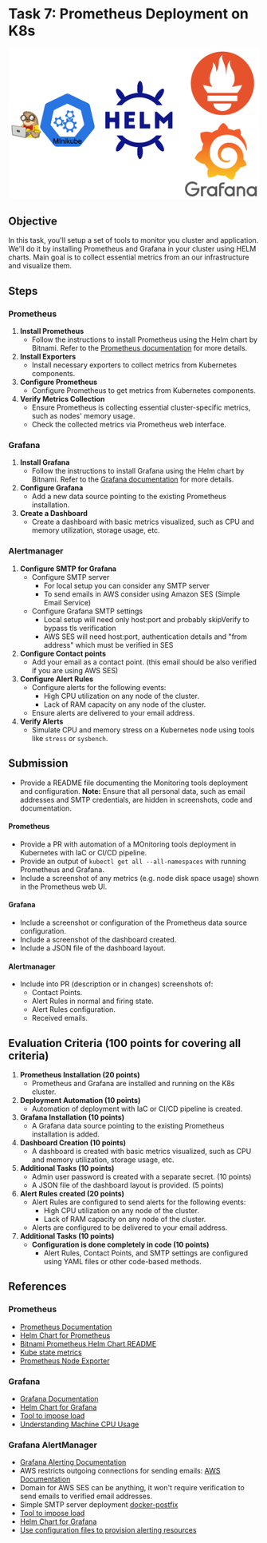 # Task 7: Prometheus Deployment on K8s
![task_7 schema](../../visual_assets/task_7.png)

## Objective

In this task, you'll setup a set of tools to monitor you cluster and application. We'll do it by installing Prometheus and Grafana in your cluster using HELM charts. Main goal is to collect essential metrics from an our infrastructure and visualize them. 

## Steps

### Prometheus

1. **Install Prometheus**
   - Follow the instructions to install Prometheus using the Helm chart by Bitnami. Refer to the [Prometheus documentation](https://prometheus.io/docs/introduction/overview/) for more details.
2. **Install Exporters**
   - Install necessary exporters to collect metrics from Kubernetes components.
3. **Configure Prometheus**
   - Configure Prometheus to get metrics from Kubernetes components.
4. **Verify Metrics Collection**
   - Ensure Prometheus is collecting essential cluster-specific metrics, such as nodes' memory usage.
   - Check the collected metrics via Prometheus web interface.
### Grafana 
1. **Install Grafana**
   - Follow the instructions to install Grafana using the Helm chart by Bitnami. Refer to the [Grafana documentation](https://grafana.com/docs/) for more details.
2. **Configure Grafana**
   - Add a new data source pointing to the existing Prometheus installation.
3. **Create a Dashboard**
   - Create a dashboard with basic metrics visualized, such as CPU and memory utilization, storage usage, etc.

### Alertmanager

1. **Configure SMTP for Grafana**
   - Configure SMTP server
     - For local setup you can consider any SMTP server
     - To send emails in AWS consider using Amazon SES (Simple Email Service)
   - Configure Grafana SMTP settings
     - Local setup will need only host:port and probably skipVerify to bypass tls verification
     - AWS SES will need host:port, authentication details and "from address" which must be verified in SES
2. **Configure Contact points**
   - Add your email as a contact point. (this email should be also verified if you are using AWS SES)
3. **Configure Alert Rules**
   - Configure alerts for the following events:
     - High CPU utilization on any node of the cluster.
     - Lack of RAM capacity on any node of the cluster.
   - Ensure alerts are delivered to your email address.
4. **Verify Alerts**
   - Simulate CPU and memory stress on a Kubernetes node using tools like `stress` or `sysbench`.

## Submission
- Provide a README file documenting the Monitoring tools deployment and configuration. **Note:** Ensure that all personal data, such as email addresses and SMTP credentials, are hidden in screenshots, code and documentation.

#### Prometheus
- Provide a PR with automation of a MOnitoring tools deployment in Kubernetes with IaC or CI/CD pipeline.
- Provide an output of `kubectl get all --all-namespaces` with running Prometheus and Grafana.
- Include a screenshot of any metrics (e.g. node disk space usage) shown in the Prometheus web UI.

#### Grafana
- Include a screenshot or configuration of the Prometheus data source configuration.
- Include a screenshot of the dashboard created.
- Include a JSON file of the dashboard layout.

#### Alertmanager
- Include into PR (description or in changes) screenshots of:
  - Contact Points.
  - Alert Rules in normal and firing state.
  - Alert Rules configuration.
  - Received emails.

## Evaluation Criteria (100 points for covering all criteria)

1. **Prometheus Installation (20 points)**
   - Prometheus and Grafana are installed and running on the K8s cluster.
2. **Deployment Automation (10 points)**
   - Automation of deployment with IaC or CI/CD pipeline is created.
3. **Grafana Installation (10 points)**
   - A Grafana data source pointing to the existing Prometheus installation is added.
4. **Dashboard Creation (10 points)**
   - A dashboard is created with basic metrics visualized, such as CPU and memory utilization, storage usage, etc.
5. **Additional Tasks (10 points)**
   - Admin user password is created with a separate secret. (10 points)
   - A JSON file of the dashboard layout is provided. (5 points)
6. **Alert Rules created (20 points)**
   - Alert Rules are configured to send alerts for the following events:
     - High CPU utilization on any node of the cluster.
     - Lack of RAM capacity on any node of the cluster.
   - Alerts are configured to be delivered to your email address.
7. **Additional Tasks (10 points)**
   - **Configuration is done completely in code (10 points)**
     - Alert Rules, Contact Points, and SMTP settings are configured using YAML files or other code-based methods.

## References

### Prometheus
- [Prometheus Documentation](https://prometheus.io/docs/introduction/overview/)
- [Helm Chart for Prometheus](https://github.com/bitnami/charts/tree/main/bitnami/prometheus)
- [Bitnami Prometheus Helm Chart README](https://github.com/bitnami/charts/blob/main/bitnami/prometheus/README.md)
- [Kube state metrics](https://github.com/kubernetes/kube-state-metrics)
- [Prometheus Node Exporter](https://github.com/prometheus/node_exporter)

### Grafana

- [Grafana Documentation](https://grafana.com/docs/)
- [Helm Chart for Grafana](https://github.com/bitnami/charts/tree/main/bitnami/grafana)
- [Tool to impose load](https://linux.die.net/man/1/stress)
- [Understanding Machine CPU Usage](https://www.robustperception.io/understanding-machine-cpu-usage/)

### Grafana AlertManager
- [Grafana Alerting Documentation](https://grafana.com/docs/grafana/latest/alerting/)
- AWS restricts outgoing connections for sending emails: [AWS Documentation](https://docs.aws.amazon.com/AWSEC2/latest/UserGuide/ec2-resource-limits.html#port-25-throttle)
- Domain for AWS SES can be anything, it won't require verification to send emails to verified email addresses.
- Simple SMTP server deployment [docker-postfix](https://github.com/bokysan/docker-postfix)
- [Tool to impose load](https://linux.die.net/man/1/stress)
- [Helm Chart for Grafana](https://github.com/bitnami/charts/tree/main/bitnami/grafana)
- [Use configuration files to provision alerting resources](https://grafana.com/docs/grafana/latest/alerting/set-up/provision-alerting-resources/file-provisioning/)